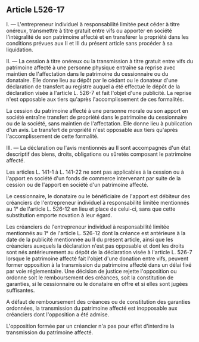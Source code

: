 Article L526-17
----
I. ― L'entrepreneur individuel à responsabilité limitée peut céder à titre
onéreux, transmettre à titre gratuit entre vifs ou apporter en société
l'intégralité de son patrimoine affecté et en transférer la propriété dans les
conditions prévues aux II et III du présent article sans procéder à sa
liquidation.

II. ― La cession à titre onéreux ou la transmission à titre gratuit entre vifs
du patrimoine affecté à une personne physique entraîne sa reprise avec maintien
de l'affectation dans le patrimoine du cessionnaire ou du donataire. Elle donne
lieu au dépôt par le cédant ou le donateur d'une déclaration de transfert au
registre auquel a été effectué le dépôt de la déclaration visée à l'article L.
526-7 et fait l'objet d'une publicité. La reprise n'est opposable aux tiers
qu'après l'accomplissement de ces formalités.

La cession du patrimoine affecté à une personne morale ou son apport en société
entraîne transfert de propriété dans le patrimoine du cessionnaire ou de la
société, sans maintien de l'affectation. Elle donne lieu à publication d'un
avis. Le transfert de propriété n'est opposable aux tiers qu'après
l'accomplissement de cette formalité.

III. ― La déclaration ou l'avis mentionnés au II sont accompagnés d'un état
descriptif des biens, droits, obligations ou sûretés composant le patrimoine
affecté.

Les articles L. 141-1 à L. 141-22 ne sont pas applicables à la cession ou à
l'apport en société d'un fonds de commerce intervenant par suite de la cession
ou de l'apport en société d'un patrimoine affecté.

Le cessionnaire, le donataire ou le bénéficiaire de l'apport est débiteur des
créanciers de l'entrepreneur individuel à responsabilité limitée mentionnés au
1° de l'article L. 526-12 en lieu et place de celui-ci, sans que cette
substitution emporte novation à leur égard.

Les créanciers de l'entrepreneur individuel à responsabilité limitée mentionnés
au 1° de l'article L. 526-12 dont la créance est antérieure à la date de la
publicité mentionnée au II du présent article, ainsi que les créanciers auxquels
la déclaration n'est pas opposable et dont les droits sont nés antérieurement au
dépôt de la déclaration visée à l'article L. 526-7 lorsque le patrimoine affecté
fait l'objet d'une donation entre vifs, peuvent former opposition à la
transmission du patrimoine affecté dans un délai fixé par voie réglementaire.
Une décision de justice rejette l'opposition ou ordonne soit le remboursement
des créances, soit la constitution de garanties, si le cessionnaire ou le
donataire en offre et si elles sont jugées suffisantes.

A défaut de remboursement des créances ou de constitution des garanties
ordonnées, la transmission du patrimoine affecté est inopposable aux créanciers
dont l'opposition a été admise.

L'opposition formée par un créancier n'a pas pour effet d'interdire la
transmission du patrimoine affecté.
